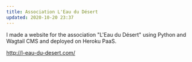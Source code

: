 ```yaml
---
title: Association L'Eau du Désert
updated: 2020-10-20 23:37
---
```


I made a website for the association "L'Eau du Désert" using Python and Wagtail CMS and deployed on Heroku PaaS.

<http://l-eau-du-desert.com/>
